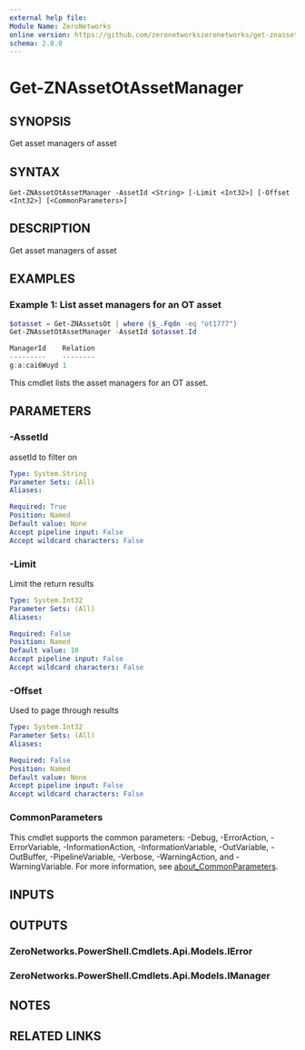 ```yaml
---
external help file:
Module Name: ZeroNetworks
online version: https://github.com/zeronetworkszeronetworks/get-znassetotassetmanager
schema: 2.0.0
---
```


# Get-ZNAssetOtAssetManager

## SYNOPSIS
Get asset managers of asset

## SYNTAX

```
Get-ZNAssetOtAssetManager -AssetId <String> [-Limit <Int32>] [-Offset <Int32>] [<CommonParameters>]
```

## DESCRIPTION
Get asset managers of asset

## EXAMPLES

### Example 1: List asset managers for an OT asset
```powershell
$otasset = Get-ZNAssetsOt | where {$_.Fqdn -eq "ot1777"}
Get-ZNAssetOtAssetManager -AssetId $otasset.Id 

ManagerId    Relation
---------    --------
g:a:cai6Wuyd 1
```

This cmdlet lists the asset managers for an OT asset.

## PARAMETERS

### -AssetId
assetId to filter on

```yaml
Type: System.String
Parameter Sets: (All)
Aliases:

Required: True
Position: Named
Default value: None
Accept pipeline input: False
Accept wildcard characters: False
```

### -Limit
Limit the return results

```yaml
Type: System.Int32
Parameter Sets: (All)
Aliases:

Required: False
Position: Named
Default value: 10
Accept pipeline input: False
Accept wildcard characters: False
```

### -Offset
Used to page through results

```yaml
Type: System.Int32
Parameter Sets: (All)
Aliases:

Required: False
Position: Named
Default value: None
Accept pipeline input: False
Accept wildcard characters: False
```

### CommonParameters
This cmdlet supports the common parameters: -Debug, -ErrorAction, -ErrorVariable, -InformationAction, -InformationVariable, -OutVariable, -OutBuffer, -PipelineVariable, -Verbose, -WarningAction, and -WarningVariable. For more information, see [about_CommonParameters](http://go.microsoft.com/fwlink/?LinkID=113216).

## INPUTS

## OUTPUTS

### ZeroNetworks.PowerShell.Cmdlets.Api.Models.IError

### ZeroNetworks.PowerShell.Cmdlets.Api.Models.IManager

## NOTES

## RELATED LINKS

